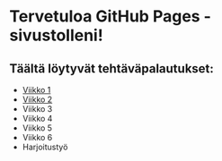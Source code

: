 # Tervetuloa GitHub Pages -sivustolleni!

## Täältä löytyvät tehtäväpalautukset:
- [Viikko 1](viikko1.html)
- [Viikko 2](https://github.com/Hanriiel/pilvipalvelut/blob/main/viikko2.md)
- Viikko 3
- Viikko 4
- Viikko 5
- Viikko 6
- Harjoitustyö

